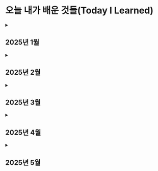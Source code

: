 # 오늘 내가 배운 것들(Today I Learned)

<details>
  <summary><h2>2025년 1월</h3></summary>
  <div>
    <details>
      <summary><h3>[1월 셋째주, 1주차] : CS기초, CLI, 멀티스레드</h4></summary>
      <div>
        25.01.14 파이썬 프로그래밍 (<a href="https://github.com/stupidyoh/noah-til/blob/main/2025/Jan/2025-01-14.md">상세 내역 링크</a>)<br><br>
        25.01.15 CLI 프로그램 (<a href="https://github.com/stupidyoh/noah-til/blob/main/2025/Jan/2025-01-15.md">상세 내역 링크</a>)<br><br>
        25.01.16 멀티스레드 (<a href="https://github.com/stupidyoh/noah-til/blob/main/2025/Jan/2025-01-16.md">상세 내역 링크</a>)<br><br>
        25.01.17 딥다이브 (<a href="https://github.com/stupidyoh/noah-til/blob/main/2025/Jan/2025-01-17.md">상세 내역 링크</a>)
      </div>
    </details>
    <details>
      <summary><h3>[1월 넷째주, 1.5주차] : Git, JavaScript, 웹</h4></summary>
      <div>
        25.01.29 Git (<a href="https://github.com/stupidyoh/noah-til/blob/main/2025/Jan/2025-01-29.md">상세 내역 링크</a>)<br><br>
        25.01.31 JavaScript 기초 (<a href="https://github.com/stupidyoh/noah-til/blob/main/2025/Jan/2025-01-31.md">상세 내역 링크</a>)<br><br>
        25.02.01 웹 기초 (<a href="https://github.com/stupidyoh/noah-til/blob/main/2025/Feb/2025-02-01.md">상세 내역 링크</a>)
      </div>
    </details>
  </div>
</details>

<details>
  <summary><h2>2025년 2월</h3></summary>
  <div>
    <details>
      <summary><h3>[2월 첫째주, 2주차] : 데이터분석</h4></summary>
      <div>
        25.02.03 1주차 과제/딥다이브 코멘트 (<a href="https://github.com/stupidyoh/noah-til/blob/main/2025/Feb/2025-02-03.md">상세 내역 링크</a>)<br><br>
        25.02.04 NumPy, Pandas (<a href="https://github.com/stupidyoh/noah-til/blob/main/2025/Feb/2025-02-04.md">상세 내역 링크</a>)<br><br>
        25.02.05 NumPy Doc (<a href="https://github.com/stupidyoh/noah-til/blob/main/2025/Feb/2025-02-05.md">상세 내역 링크</a>)<br><br>
        25.02.06 Pandas Doc (<a href="https://github.com/stupidyoh/noah-til/blob/main/2025/Feb/2025-02-06.md">상세 내역 링크</a>)<br><br>
        25.02.07 딥다이브 (<a href="https://github.com/stupidyoh/noah-til/blob/main/2025/Feb/2025-02-07.md">상세 내역 링크</a>)<br><br>
        25.02.08 선형대수 (<a href="https://github.com/stupidyoh/noah-til/blob/main/2025/Feb/2025-02-08.md">상세 내역 링크</a>)
      </div>
    </details>
    <details>
      <summary><h3>[2월 둘째주, 3주차] : 데이터시각화</h4></summary>
      <div>
        25.02.10 데이터시각화 (<a href="https://github.com/stupidyoh/noah-til/blob/main/2025/Feb/2025-02-10.md">상세 내역 링크</a>)<br><br>
        25.02.11 크램폴린IDE (<a href="https://github.com/stupidyoh/noah-til/blob/main/2025/Feb/2025-02-11.md">상세 내역 링크</a>)<br><br>
        25.02.12 SciPy 심화 - 정규분포 (<a href="https://github.com/stupidyoh/noah-til/blob/main/2025/Feb/2025-02-12.md">상세 내역 링크</a>)<br><br>
        25.02.13 SciPy 심화 - 가설검정 (<a href="https://github.com/stupidyoh/noah-til/blob/main/2025/Feb/2025-02-13.md">상세 내역 링크</a>)<br><br>
        25.02.14 딥다이브 (<a href="https://github.com/stupidyoh/noah-til/blob/main/2025/Feb/2025-02-14.md">상세 내역 링크</a>)<br><br>
        25.02.15 선형대수 - 선형변환 (<a href="https://github.com/stupidyoh/noah-til/blob/main/2025/Feb/2025-02-15.md">상세 내역 링크</a>)<br><br>
        25.02.17 다변수 미적분 (<a href="https://github.com/stupidyoh/noah-til/blob/main/2025/Feb/2025-02-17.md">상세 내역 링크</a>)
      </div>
    </details>
    <details>
      <summary><h3>[2월 셋째주, 4주차] : 머신러닝</h4></summary>
      <div>
        25.02.18 머신러닝 (<a href="https://github.com/stupidyoh/noah-til/blob/main/2025/Feb/2025-02-18.md">상세 내역 링크</a>)<br><br>
        25.02.19 머신러닝 심화 (<a href="https://github.com/stupidyoh/noah-til/blob/main/2025/Feb/2025-02-19.md">상세 내역 링크</a>)<br><br>
        25.02.20 API 서버 (<a href="https://github.com/stupidyoh/noah-til/blob/main/2025/Feb/2025-02-20.md">상세 내역 링크</a>)<br><br>
        25.02.21 딥다이브 (<a href="https://github.com/stupidyoh/noah-til/blob/main/2025/Feb/2025-02-21.md">상세 내역 링크</a>)<br><br>
        25.02.22 LLM API 서버 (<a href="https://github.com/stupidyoh/noah-til/blob/main/2025/Feb/2025-02-22.md">상세 내역 링크</a>)
      </div>
    </details>
    <details>
      <summary><h3>[2월 넷째주, 5주차] : 딥러닝 기초 및 해커톤</h4></summary>
      <div>
        25.02.24 딥러닝 (<a href="https://github.com/stupidyoh/noah-til/blob/main/2025/Feb/2025-02-24.md">상세 내역 링크</a>)<br><br>
        25.02.25 ~ 25.02.28 해커톤 (<a href="https://github.com/stupidyoh/noah-til/blob/main/2025/Feb/2025-02-28.md">상세 내역 링크</a>)
      </div>
    </details>
  </div>
</details>

<details>
  <summary><h2>2025년 3월</h3></summary>
  <div>
    <details>
      <summary><h3>[3월 첫째주, 6주차] : 딥러닝 기초2</h4></summary>
      <div>
        25.03.04 딥러닝 (<a href="https://github.com/stupidyoh/noah-til/blob/main/2025/Mar/2025-03-04.md">상세 내역 링크</a>)<br><br>
        25.03.05 딥러닝 (<a href="https://github.com/stupidyoh/noah-til/blob/main/2025/Mar/2025-03-05.md">상세 내역 링크</a>)<br><br>
        25.03.06 딥러닝 심화2 (<a href="https://github.com/stupidyoh/noah-til/blob/main/2025/Mar/2025-03-06.md">상세 내역 링크</a>)<br><br>
        25.03.08 Streamlit (<a href="https://github.com/stupidyoh/noah-til/blob/main/2025/Mar/2025-03-08.md">상세 내역 링크</a>)
      </div>
    </details>
    <details>
      <summary><h3>[3월 둘째주, 7주차] : 생성형 AI</h4></summary>
      <div>
        25.03.10 생성형AI (<a href="https://github.com/stupidyoh/noah-til/blob/main/2025/Mar/2025-03-10.md">상세 내역 링크</a>)<br><br>
        25.03.11 생성형AI2 (<a href="https://github.com/stupidyoh/noah-til/blob/main/2025/Mar/2025-03-11.md">상세 내역 링크</a>)
      </div>
    </details>
    <details>
      <summary><h3>[3월 셋째주, 8주차] : 데이터 활용 및 구현</h4></summary>
      <div>
        25.03.17 데이터베이스 (<a href="https://github.com/stupidyoh/noah-til/blob/main/2025/Mar/2025-03-17.md">상세 내역 링크</a>)<br><br>
        25.03.18 데이터베이스2 (<a href="https://github.com/stupidyoh/noah-til/blob/main/2025/Mar/2025-03-18.md">상세 내역 링크</a>)<br><br>
        25.03.19 데이터베이스3 (<a href="https://github.com/stupidyoh/noah-til/blob/main/2025/Mar/2025-03-19.md">상세 내역 링크</a>)<br><br>
        25.03.20 데이터베이스4 (<a href="https://github.com/stupidyoh/noah-til/blob/main/2025/Mar/2025-03-20.md">상세 내역 링크</a>)<br><br>
        25.03.21 딥다이브 (<a href="https://github.com/stupidyoh/noah-til/blob/main/2025/Mar/2025-03-21.md">상세 내역 링크</a>)<br><br>
        25.03.22 데이터베이스5 (<a href="https://github.com/stupidyoh/noah-til/blob/main/2025/Mar/2025-03-22.md">상세 내역 링크</a>)
      </div>
    </details>
    <details>
      <summary><h3>[3월 넷째주, 9주차] : 개인 프로젝트</h4></summary>
      <div>
        25.03.24 개인프로젝트 중간 발표 (<a href="https://github.com/stupidyoh/noah-til/blob/main/2025/Mar/2025-03-24.md">상세 내역 링크</a>)<br><br>
        25.03.25 개인프로젝트 (<a href="https://github.com/stupidyoh/noah-til/blob/main/2025/Mar/2025-03-25.md">상세 내역 링크</a>)<br><br>
        25.03.26 개인프로젝트 (<a href="https://github.com/stupidyoh/noah-til/blob/main/2025/Mar/2025-03-26.md">상세 내역 링크</a>)<br><br>
        25.03.27 개인프로젝트 (<a href="https://github.com/stupidyoh/noah-til/blob/main/2025/Mar/2025-03-27.md">상세 내역 링크</a>)<br><br>
        25.03.28 개인프로젝트 (<a href="https://github.com/stupidyoh/noah-til/blob/main/2025/Mar/2025-03-28.md">상세 내역 링크</a>)
      </div>
    </details>
  </div>
</details>



<details>
  <summary><h2>2025년 4월</h3></summary>
  <div>
    <details>
      <summary><h3>[4월 셋째주, 13주차] : 설계</h4></summary>
      <div>
        25.04.24 최종 통합 설계 및 회고 (<a href="https://github.com/stupidyoh/noah-til/blob/main/2025/Apr/2025-04-24.md">상세 내역 링크</a>)<br><br>
      </div>
    </details>
    <details>
      <summary><h3>[4월 넷째주, 14주차] : v1 기능 구현[스프린트3]</h4></summary>
      <div>
        25.04.28 최종 통합 설계 및 회고 (<a href="https://github.com/stupidyoh/noah-til/blob/main/2025/Apr/2025-04-28.md">상세 내역 링크</a>)<br><br>
        25.04.29 아키텍처 구성 (<a href="https://github.com/stupidyoh/noah-til/blob/main/2025/Apr/2025-04-29.md">상세 내역 링크</a>)<br><br>
        25.04.30 FastAPI 서버 개발 (<a href="https://github.com/stupidyoh/noah-til/blob/main/2025/Apr/2025-04-30.md">상세 내역 링크</a>)<br><br>
        25.05.01 API 테스트 (<a href="https://github.com/stupidyoh/noah-til/blob/main/2025/May/2025-05-01.md">상세 내역 링크</a>)<br><br>
        25.05.02 Test 및 Utils 모듈 개발 (<a href="https://github.com/stupidyoh/noah-til/blob/main/2025/May/2025-05-02.md">상세 내역 링크</a>)<br><br>
      </div>
    </details>
</div>
</details>
<details>
  <summary><h2>2025년 5월</h3></summary>
  <div>
    <details>
      <summary><h3>[5월 첫째주, 15주차] : 테스트 및 최적화[스프린트3]</h4></summary>
      <div>
        25.05.07 단위/통합/부하테스트 (<a href="https://github.com/stupidyoh/noah-til/blob/main/2025/May/2025-05-07.md">상세 내역 링크</a>)<br><br>
        25.05.08 멘토링 대비 및 부하테스트 (<a href="https://github.com/stupidyoh/noah-til/blob/main/2025/May/2025-05-08.md">상세 내역 링크</a>)<br><br>
        25.05.09 멘토링 및 매칭스코어 코드개선 (<a href="https://github.com/stupidyoh/noah-til/blob/main/2025/May/2025-05-09.md">상세 내역 링크</a>)<br><br>
      </div>
    </details>
    <details>
      <summary><h3>[5월 둘째주, 16주차] : 테스트 및 최적화[스프린트4]</h4></summary>
      <div>
        25.05.12 스프린트플래닝 & 모델추가조사 (<a href="https://github.com/stupidyoh/noah-til/blob/main/2025/May/2025-05-12.md">상세 내역 링크</a>)<br><br>
        25.05.13 모델추가조사 & 사용자등록 API 최적화 (<a href="https://github.com/stupidyoh/noah-til/blob/main/2025/May/2025-05-13.md">상세 내역 링크</a>)<br><br>
        25.05.14 사용자등록 API 최적화 (<a href="https://github.com/stupidyoh/noah-til/blob/main/2025/May/2025-05-14.md">상세 내역 링크</a>)<br><br>
        25.05.15 GPU 테스트 서버 구축(Colab) (<a href="https://github.com/stupidyoh/noah-til/blob/main/2025/May/2025-05-15.md">상세 내역 링크</a>)<br><br>
        25.05.16 GPU 테스트 서버 구축(GCP) (<a href="https://github.com/stupidyoh/noah-til/blob/main/2025/May/2025-05-16.md">상세 내역 링크</a>)<br><br>
      </div>
    </details>
    <details>
      <summary><h3>[5월 셋째주, 17주차] : 테스트 및 최적화[스프린트4]</h4></summary>
      <div>
        25.05.19 GPU 테스트 서버 구축(GCP) (<a href="https://github.com/stupidyoh/noah-til/blob/main/2025/May/2025-05-19.md">상세 내역 링크</a>)<br><br>
        25.05.20 MCP 서버 및 클라이언트 구축 (<a href="https://github.com/stupidyoh/noah-til/blob/main/2025/May/2025-05-20.md">상세 내역 링크</a>)<br><br>
        25.05.21 MCP 서버 및 클라이언트 구축 (<a href="https://github.com/stupidyoh/noah-til/blob/main/2025/May/2025-05-21.md">상세 내역 링크</a>)<br><br>
        25.05.22 MCP 서버 및 클라이언트 구축 (<a href="https://github.com/stupidyoh/noah-til/blob/main/2025/May/2025-05-22.md">상세 내역 링크</a>)<br><br>
        25.05.23 MCP 서버 및 클라이언트 구축 (<a href="https://github.com/stupidyoh/noah-til/blob/main/2025/May/2025-05-23.md">상세 내역 링크</a>)<br><br>
      </div>
    </details>
    <details>
      <summary><h3>[5월 넷째주, 18주차] : MCP 적용 및 리펙터링[스프린트5]</h4></summary>
      <div>
        25.05.26 MCP 통합 (<a href="https://github.com/stupidyoh/noah-til/blob/main/2025/May/2025-05-26.md">상세 내역 링크</a>)<br><br>
        25.05.27 MCP 통합 (<a href="https://github.com/stupidyoh/noah-til/blob/main/2025/May/2025-05-27.md">상세 내역 링크</a>)<br><br>
        25.05.28 코드리뷰 (<a href="https://github.com/stupidyoh/noah-til/blob/main/2025/May/2025-05-28.md">상세 내역 링크</a>)<br><br>
        25.05.29 코드리뷰 및 리팩터링 (<a href="https://github.com/stupidyoh/noah-til/blob/main/2025/May/2025-05-29.md">상세 내역 링크</a>)<br><br>
        25.05.30 리팩터링 및 서버 구축 문서화 (<a href="https://github.com/stupidyoh/noah-til/blob/main/2025/May/2025-05-30.md">상세 내역 링크</a>)<br><br>
      </div>
    </details>
    
  </div>
</details>
